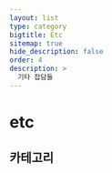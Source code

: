 ```yaml
---
layout: list
type: category
bigtitle: Etc
sitemap: true
hide_description: false
order: 4
description: >
  기타 잡담들
---
```


# etc

## 카테고리

<!-- * [Title1]{:.heading.flip-title} --- 설명1
* [Title2]{:.heading.flip-title} --- 설명2
* [Title3]{:.heading.flip-title} --- 설명3
* [Title4]{:.heading.flip-title} --- 설명4
* [Title5]{:.heading.flip-title} --- 설명5

[Title1]: /title1/
[Title2]: /title2/
[Title3]: /title3/
[Title4]: /title4/
[Title5]: /title5/ -->
